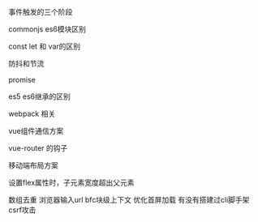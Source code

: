 事件触发的三个阶段

commonjs es6模块区别

const let 和 var的区别

防抖和节流

promise

es5 es6继承的区别

webpack 相关

vue组件通信方案

vue-router 的钩子

移动端布局方案

设置flex属性时，子元素宽度超出父元素

数组去重
浏览器输入url
bfc块级上下文
优化首屏加载
有没有搭建过cli脚手架
csrf攻击